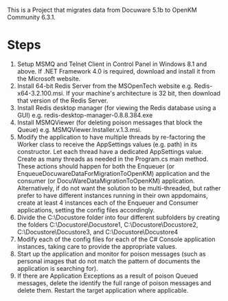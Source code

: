 ﻿This is a Project that migrates data from Docuware 5.1b to OpenKM Community 6.3.1.

Steps
=====
1) Setup MSMQ and Telnet Client in Control Panel in Windows 8.1 and above. If .NET Framework 4.0 is required, download and install it from the Microsoft website.
2) Install 64-bit Redis Server from the MSOpenTech website e.g. Redis-x64-3.2.100.msi. If your machine's architecture is 32 bit, then download that version of the Redis Server.
3) Install Redis desktop manager (for viewing the Redis database using a GUI) e.g. redis-desktop-manager-0.8.8.384.exe
4) Install MSMQViewer (for deleting poison messages that block the Queue) e.g. MSMQViewer.Installer.v.1.3.msi.
5) Modify the application to have multiple threads by re-factoring the Worker class to receive the AppSettings values (e.g. path) in its constructor. Let each thread have a dedicated AppSettings value.
   Create as many threads as needed in the Program.cs main method. These actions should happen for both the Enqueuer (or EnqueueDocuwareDataForMigrationToOpenKM) application and the consumer (or DocuWareDataMigrationToOpenKM) application.
   Alternatively, if do not want the solution to be multi-threaded, but rather prefer to have different instances running in their own appdomains, create at least 4 instances each of the Enqueuer and Consumer applications, setting the config files accordingly.
6) Divide the C:\Docustore folder into four different subfolders by creating the folders C:\Docustore\Docustore1, C:\Docustore\Docustore2, C:\Docustore\Docustore3, and C:\Docustore\Docustore4
7) Modify each of the config files for each of the C# Console application instances, taking care to provide the appropriate values.
8) Start up the application and monitor for poison messages (such as personal images that do not match the pattern of documents the application is searching for).
9) If there are Application Exceptions as a result of poison Queued messages, delete the identify the full range of poison messages and delete them. Restart the target application where applicable.

